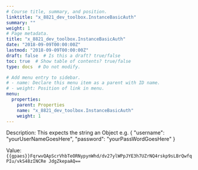 ```yaml
---
# Course title, summary, and position.
linktitle: "x_8821_dev_toolbox.InstanceBasicAuth"
summary: ""
weight: 1
# Page metadata.
title: "x_8821_dev_toolbox.InstanceBasicAuth"
date: "2018-09-09T00:00:00Z"
lastmod: "2018-09-09T00:00:00Z"
draft: false  # Is this a draft? true/false
toc: true  # Show table of contents? true/false
type: docs  # Do not modify.

# Add menu entry to sidebar.
# - name: Declare this menu item as a parent with ID name.
# - weight: Position of link in menu.
menu:
  properties:
    parent: Properties
    name: "x_8821_dev_toolbox.InstanceBasicAuth"
    weight: 1
---
```


Description: This expects the string an Object e.g.
{
"username": "yourUserNameGoesHere",
"password": "yourPassWordGoesHere"
}


Value: `{{gpaes}}FqrwvQApScrVhbTeORNypynWhd/dv27ylWPpJYE3h7UZrNQ4rskp9sLBrQwfqPIu/vkS48zINCRe
JdgZkepaAQ==`